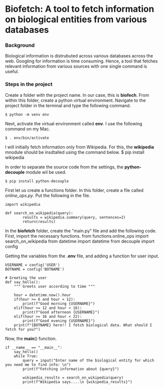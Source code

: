 # Biofetch: A tool to fetch information on biological entities from various databases

### Background
Biological information is distrubuted across various databases across the web. Googling for information is time consuming. Hence, a tool that fetches relevant information from various sources with one single command is useful.

### Steps in the project
Create a folder with the project name. In our case, this is **biofech**. From within this folder, create a python virtual environment. Navigate to the project folder in the terminal and type the following command.

	$ python -m venv env

Next, activate the virtual environment called **env**. I use the following command on my Mac.

	$ . env/bin/activate

I will initially fetch information only from Wikipedia. For this, the **wikipedia** mnodule should be insdtalled using the command below.
	$ pip install wikipedia

In order to separate the source code from the settings, the **python-decouple** module wil be used.

	$ pip install python-decouple


First let us create a functions folder. In this folder, create a file called *online_ops.py*. Put the following in the file.

	import wikipedia

	def search_on_wikipedia(query):
    		results = wikipedia.summary(query, sentences=2)
    		return(results)

In the **biofetch** folder, create the "main.py" file and add the following code. First, import the necessary functions. 
	from functions.online_ops import search_on_wikipedia
	from datetime import datetime
	from decouple import config

Getting the variables from the **.env** file, and adding a function for user input.

	USERNAME = config('USER')
	BOTNAME = config('BOTNAME')

	# Greeting the user
	def say_hello():
    	""" Greets user according to time """

    	hour = datetime.now().hour
    	if(hour >= 6 and hour < 12):
        	print(f"Good morning {USERNAME}")
    	elif(hour >= 12 and hour < 16):
        	print(f"Good afternoon {USERNAME}")
    	elif(hour >= 16 and hour < 22):
        	print(f"Good evening {USERNAME}")
    	print(f"{BOTNAME} here!! I fetch biological data. What should I fetch for you?")
 
Now, the __main__() function.

	if __name__ == "__main__":
    	say_hello()
    	while True:
        	query = input("Enter name of the biological entity for which you need me to find info: \n")
        	print(f"Fetching information about {query}")
		
        	wikipedia_results = search_on_wikipedia(query)
        	print(f"Wikipedia says....\n {wikipedia_results}")


